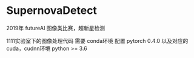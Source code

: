 # SupernovaDetect
2019年 futureAI 图像类比赛，超新星检测

1111实验室下的图像处理代码
需要 conda环境 配置 pytorch 0.4.0 
以及对应的cuda，cudnn环境
python >= 3.6
